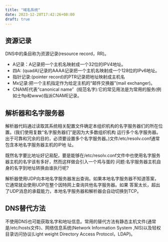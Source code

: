 ```yaml
---
title: "域名系统"
date: 2023-12-28T17:42:26+08:00
draft: true
---
```


## 资源记录
DNS中的条目称为资源记录(resource record，RR)。

- A记录：A记录把一个主机名映射成一个32位的IPV4地址。
- 四A: (quadA)记录的AAAA记录把一个主机名映射成一个128位的IPv6地址。
- 指针记录:(pointer record)的PTR记录把地址映射成主机名
- Mx记录:把一个主机指定作为给定主机的“邮件交换器”(mail exchanger)。
- CNAME代表“canonical name〞(规范名字):它的常见用法是为常用的服务(例如士ftp和www)指派CNAME记录。

## 解析器和名字服务器
解析器代码通过读取其系统相关配置文件确定本组织机构的名字服务器们的所在位置。(我们使用复数“名字服务器们”是因为大多数组织机构
运行多个名字服务器。出于可靠和冗余的目的，必须要设置多个名字服务器。)文件/etc/resolv.conf通常包含本地名字服务器主机的IP地
址。

既然名字要比地址好记易配，要是能够在/etc/resolv.conf文件中也使用名字服务器主机的名宇该有多好，然而这样做会引入一个鸡与蛋的
问题:名宇服务器主机自身的名字到地址转换由谁执行呢?

解析器使用UDP向本地名字服务器发出查询。如果本地名字服务器不知道答案，它通常就会使用UDP在整个因特网上查询共他名字服务器。如果
答案太长，超出了UDP消息的承载能力，本地名字服务器和解析器会自动切换到TCP。

## DNS替代方法
不使用DNS也可能获取名字和地址信息。常用的替代方法有静态主机文件(通常是/etc/hosts文件)、网络信息系统(Network Information 
System ,NIS)以及轻权目录访问协议(Light weight Directory Access Protocol，LDAP)。



